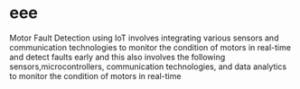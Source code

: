 # eee
Motor Fault Detection using IoT involves integrating various sensors and communication technologies to monitor the condition of motors in real-time and detect faults early and this also involves the following sensors,microcontrollers, communication technologies, and data analytics to monitor the condition of motors in real-time
